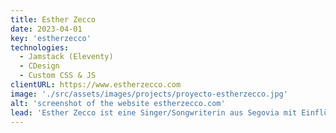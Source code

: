 ```yaml
---
title: Esther Zecco
date: 2023-04-01
key: 'estherzecco'
technologies:
  - Jamstack (Eleventy)
  - CDesign
  - Custom CSS & JS
clientURL: https://www.estherzecco.com
image: './src/assets/images/projects/proyecto-estherzecco.jpg'
alt: 'screenshot of the website estherzecco.com'
lead: 'Esther Zecco ist eine Singer/Songwriterin aus Segovia mit Einflüssen aus dem amerikanischen Folk und Country. Wir haben zusammen an dem Konzept einer sehr modernen und einfachen Website gearbeitet, auf der sie ihre CDs präsentieren und verkaufen kann (über Stripe Checkout), ihre bevorstehenden Konzerte ankündigt und auf ihre Fans über den Blog auf dem Laufenden hält. Die Seite basiert auf meinem Eleventy-Starter "Eleventy Excellent".'
---
```


